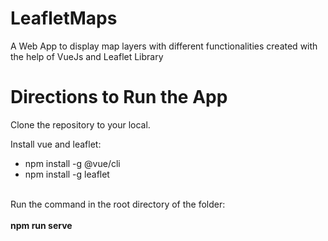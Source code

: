 # LeafletMaps
A Web App to display map layers with different functionalities created with the help of VueJs and Leaflet Library

# Directions to Run the App

Clone the repository to your local.

Install vue and leaflet:
<br/>
- npm install -g @vue/cli
- npm install -g leaflet
<br/>
Run the command in the root directory of the folder:
<br/>
<br/>
<b>npm run serve</b>
<br/>
